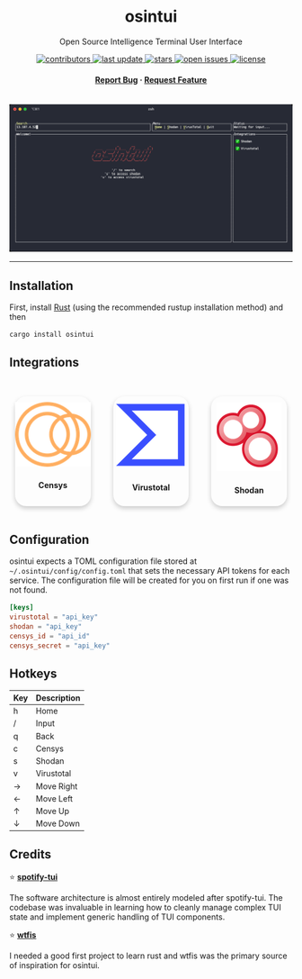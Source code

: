 <div align="center">
  <h1>osintui</h1>
  <p> Open Source Intelligence Terminal User Interface </p>
  <!-- Badges -->
  <p>
    <a href="https://github.com/wssheldon/osintui/graphs/contributors">
      <img src="https://img.shields.io/github/contributors/wssheldon/osintui" alt="contributors" />
    </a>
    <a href="">
      <img src="https://img.shields.io/github/last-commit/wssheldon/osintui" alt="last update" />
    </a>
    <a href="https://github.com/wssheldon/osintui/stargazers">
      <img src="https://img.shields.io/github/stars/wssheldon/osintui" alt="stars" />
    </a>
    <a href="https://github.com/wssheldon/osintui/issues/">
      <img src="https://img.shields.io/github/issues/wssheldon/osintui" alt="open issues" />
    </a>
    <a href="https://github.com/wssheldon/osintui/blob/master/LICENSE">
      <img src="https://img.shields.io/github/license/wssheldon/osintui.svg" alt="license" />
    </a>
  </p>
  <h4>
    <a href="https://github.com/wssheldon/osintui/issues/">Report Bug</a>
    <span> · </span>
    <a href="https://github.com/wssheldon/osintui/issues/">Request Feature</a>
  </h4>
</div>
<br />
<div align="center">
  <img src="assets/demo.gif" alt="screenshot" />
</div>

----

## Installation

First, install [Rust](https://www.rust-lang.org/tools/install) (using the recommended rustup installation method) and then

```
cargo install osintui
```

## Integrations
 <br />
<div align="center", class="integrations">
  <p>
    <div class="card">
      <a href="https://search.censys.io/"><img src="assets/logos/censys_logo.png" alt="censys" /></a>
      <div class="container">
        <h4><b>Censys</b></h4>
      </div>
    </div>
  </p>
    <br />
  <p>
    <div class="card">
      <a href="https://www.virustotal.com/"><img src="assets/logos/virustotal_logo.png" alt="virustotal" /></a>
      <div class="container">
        <h4><b>Virustotal</b></h4>
      </div>
    </div>
  </p>
    <br />
  <p>
    <div class="card">
      <a href="https://www.shodan.io/"><img src="assets/logos/shodan_logo.png" alt="shodan" /></a>
      <div class="container">
        <h4><b>Shodan</b></h4>
      </div>
    </div>
  </p>
</div>
<br />

<style type="text/css" rel="stylesheet">
.card {
  box-shadow: 0 4px 8px 0 rgba(0,0,0,0.2);
  transition: 0.3s;
  border-radius: 20px; /* 5px rounded corners */
  width: 100%;
  padding-top: 10px;
}

.card:hover {
  box-shadow: 0 8px 16px 0 rgba(0,0,0,0.2);
}

.container {
  padding: 2px 16px;
}

.integrations {
  display: flex;
  grid-auto-flow: column;
  grid-column-gap: 10px;
}

</style>

## Configuration

osintui expects a TOML configuration file stored at `~/.osintui/config/config.toml` that sets the necessary API tokens for each service. The configuration file will be created for you on first run if one was not found.

```toml
[keys]
virustotal = "api_key"
shodan = "api_key"
censys_id = "api_id"
censys_secret = "api_key"
```

## Hotkeys

| Key         | Description |
| ----------- | ----------- |
| h           | Home        |
| /           | Input       |
| q           | Back        |
| c           | Censys      |
| s           | Shodan      |
| v           | Virustotal  |
| →           | Move Right  |
| ←           | Move Left   |
| ↑           | Move Up     |
| ↓           | Move Down   |

## Credits

⭐ **[spotify-tui](https://github.com/Rigellute/spotify-tui)**

The software architecture is almost entirely modeled after spotify-tui. The codebase was invaluable in learning how to cleanly manage complex TUI state and implement generic handling of TUI components.

⭐ **[wtfis](https://github.com/pirxthepilot/wtfis)**

I needed a good first project to learn rust and wtfis was the primary source of inspiration for osintui.
